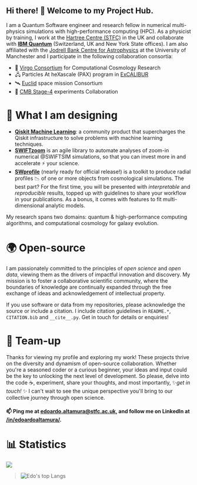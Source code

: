 ## Hi there! 👋 Welcome to my Project Hub. 

I am a Quantum Software engineer and research fellow in numerical multi-physics simulations with high-performance computing (HPC). As a physicist by training, I work at the [Hartree Centre (STFC)](https://www.hartree.stfc.ac.uk/) in the UK and collaborate with **[IBM Quantum](https://www.ibm.com/quantum)** (Switzerland, UK and New York State offices). I am also affiliated with the [Jodrell Bank Centre for Astrophysics](https://www.jodrellbank.manchester.ac.uk/) at the University of Manchester and I participate in the following collaboration consortia:
- 🌌 [Virgo Consortium](https://virgo.dur.ac.uk/) for Computational Cosmology Research 
- 🖧  Particles At heXascale (PAX) program in [ExCALIBUR](https://excalibur.ac.uk/)
- 🛰️ [Euclid](https://www.euclid-ec.org/) space mission Consortium
- 📡 [CMB Stage-4](https://cmb-s4.org/) experiments Collaboration 

# 📐 What I am designing
- **[Qiskit Machine Learning](https://github.com/qiskit-community/qiskit-machine-learning)**: a community product that supercharges the Qiskit infrastructure to solve problems with machine learning techniques.
- **[SWIFTzoom](https://github.com/edoaltamura/swiftzoom/tree/main)** is an agile library to automate analyses of zoom-in numerical @SWIFTSIM simulations, so that you can invest more in and accelerate ⚡ your science.
- **[SWprofile](https://github.com/edoaltamura/swprofile/tree/main)** (nearly ready for official release!) is a toolkit to produce radial profiles 📉 of one or more objects from cosmological simulations. The best part? For the first time, you will be presented with _interpretable_ and _reproducible_ results, topped up with guidelines to share your workflow in your publications. As a bonus, it comes with features to fit multi-dimensional analytic models.

My research spans two domains: quantum & high-performance computing algorithms, and computational cosmology for galaxy evolution.

# 🌍 Open-source
I am passionately committed to the principles of _open science_ and _open data_, viewing them as the drivers of impactful innovation and discovery. My mission is to foster a collaborative scientific community, where the boundaries of knowledge are continually expanded through the free exchange of ideas and acknowledgement of intellectual property.

If you use software or data from my repositories, please acknowledge the source or include a citation. I include citation guidelines in `README.*`, `CITATION.bib` and `__cite__.py`. Get in touch for details or enquiries!

# 🤝 Team-up 
Thanks for viewing my profile and exploring my work! These projects thrive on the diversity and dynamism of open-source collaboration. Whether you're a seasoned coder or a curious beginner, your ideas and input could be the key to unlocking the next level of development. So please, delve into the code ☕, experiment, share your thoughts, and most importantly, ✨*get in touch!* ✨ I can't wait to see the unique perspective you'll bring to our collective journey through open science.

#### 📫 Ping me at <edoardo.altamura@stfc.ac.uk>, and follow me on LinkedIn at [/in/edoardoaltamura/](https://www.linkedin.com/in/edoardoaltamura/).
#
# 📊 Statistics
![](https://komarev.com/ghpvc/?username=edoaltamura&style=flat-square)
> ![Edo's top Langs](https://github-readme-stats.vercel.app/api/top-langs/?username=edoaltamura&layout=donut)
